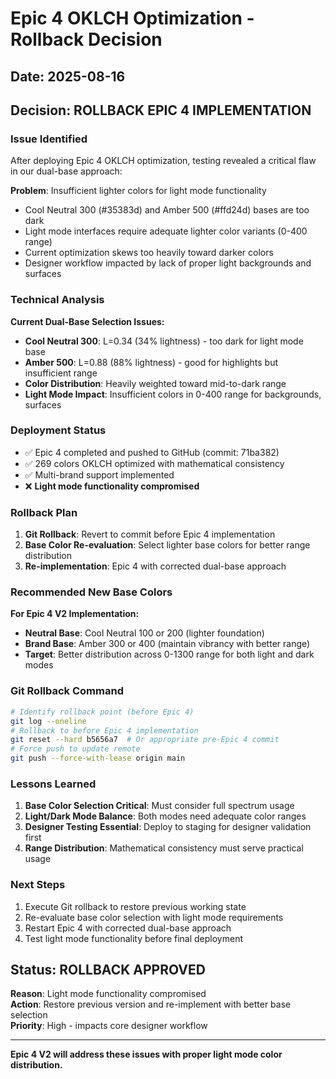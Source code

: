 # Epic 4 OKLCH Optimization - Rollback Decision

## Date: 2025-08-16

## Decision: ROLLBACK EPIC 4 IMPLEMENTATION

### Issue Identified
After deploying Epic 4 OKLCH optimization, testing revealed a critical flaw in our dual-base approach:

**Problem**: Insufficient lighter colors for light mode functionality
- Cool Neutral 300 (#35383d) and Amber 500 (#ffd24d) bases are too dark
- Light mode interfaces require adequate lighter color variants (0-400 range)
- Current optimization skews too heavily toward darker colors
- Designer workflow impacted by lack of proper light backgrounds and surfaces

### Technical Analysis
**Current Dual-Base Selection Issues:**
- **Cool Neutral 300**: L=0.34 (34% lightness) - too dark for light mode base
- **Amber 500**: L=0.88 (88% lightness) - good for highlights but insufficient range
- **Color Distribution**: Heavily weighted toward mid-to-dark range
- **Light Mode Impact**: Insufficient colors in 0-400 range for backgrounds, surfaces

### Deployment Status
- ✅ Epic 4 completed and pushed to GitHub (commit: 71ba382)
- ✅ 269 colors OKLCH optimized with mathematical consistency
- ✅ Multi-brand support implemented
- ❌ **Light mode functionality compromised**

### Rollback Plan
1. **Git Rollback**: Revert to commit before Epic 4 implementation
2. **Base Color Re-evaluation**: Select lighter base colors for better range distribution
3. **Re-implementation**: Epic 4 with corrected dual-base approach

### Recommended New Base Colors
**For Epic 4 V2 Implementation:**
- **Neutral Base**: Cool Neutral 100 or 200 (lighter foundation)
- **Brand Base**: Amber 300 or 400 (maintain vibrancy with better range)
- **Target**: Better distribution across 0-1300 range for both light and dark modes

### Git Rollback Command
```bash
# Identify rollback point (before Epic 4)
git log --oneline
# Rollback to before Epic 4 implementation
git reset --hard b5656a7  # Or appropriate pre-Epic 4 commit
# Force push to update remote
git push --force-with-lease origin main
```

### Lessons Learned
1. **Base Color Selection Critical**: Must consider full spectrum usage
2. **Light/Dark Mode Balance**: Both modes need adequate color ranges
3. **Designer Testing Essential**: Deploy to staging for designer validation first
4. **Range Distribution**: Mathematical consistency must serve practical usage

### Next Steps
1. Execute Git rollback to restore previous working state
2. Re-evaluate base color selection with light mode requirements
3. Restart Epic 4 with corrected dual-base approach
4. Test light mode functionality before final deployment

## Status: ROLLBACK APPROVED
**Reason**: Light mode functionality compromised  
**Action**: Restore previous version and re-implement with better base selection  
**Priority**: High - impacts core designer workflow  

---

**Epic 4 V2 will address these issues with proper light mode color distribution.**